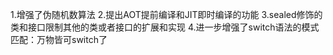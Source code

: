 1.增强了伪随机数算法
2.提出AOT提前编译和JIT即时编译的功能
3.sealed修饰的类和接口限制其他的类或者接口的扩展和实现
4.进一步增强了switch语法的模式匹配：万物皆可switch了